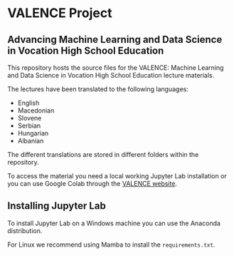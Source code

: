 # VALENCE Project
## Advancing Machine Learning and Data Science in Vocation High School Education

This repository hosts the source files for the VALENCE: Machine Learning and Data Science in Vocation High School Education lecture materials. 

The lectures have been translated to the following languages:
- English
- Macedonian
- Slovene
- Serbian
- Hungarian
- Albanian

The different translations are stored in different folders within the repository.

To access the material you need a local working Jupyter Lab installation or you can use Google Colab through the [VALENCE website](http://www.valence-project.eu/).

## Installing Jupyter Lab

To install Jupyter Lab on a Windows machine you can use the Anaconda distribution.

For Linux we recommend using Mamba to install the `requirements.txt`.




